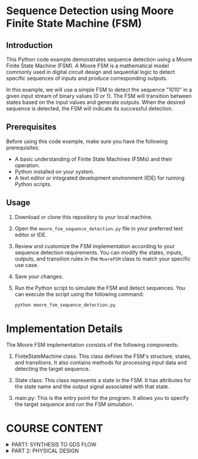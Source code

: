 

# Sequence Detection using Moore Finite State Machine (FSM)

## Introduction

This Python code example demonstrates sequence detection using a Moore Finite State Machine (FSM). A Moore FSM is a mathematical model commonly used in digital circuit design and sequential logic to detect specific sequences of inputs and produce corresponding outputs.

In this example, we will use a simple FSM to detect the sequence "1010" in a given input stream of binary values (0 or 1). The FSM will transition between states based on the input values and generate outputs. When the desired sequence is detected, the FSM will indicate its successful detection.

## Prerequisites

Before using this code example, make sure you have the following prerequisites:

- A basic understanding of Finite State Machines (FSMs) and their operation.
- Python installed on your system.
- A text editor or integrated development environment (IDE) for running Python scripts.

## Usage


1. Download or clone this repository to your local machine.

2. Open the `moore_fsm_sequence_detection.py` file in your preferred text editor or IDE.

3. Review and customize the FSM implementation according to your sequence detection requirements. You can modify the states, inputs, outputs, and transition rules in the `MooreFSM` class to match your specific use case.

4. Save your changes.

5. Run the Python script to simulate the FSM and detect sequences. You can execute the script using the following command:

   ```bash
   python moore_fsm_sequence_detection.py
   ```


# Implementation Details

The Moore FSM implementation consists of the following components:

1. FiniteStateMachine class: This class defines the FSM's structure, states, and transitions. It also contains methods for processing input data and detecting the target sequence.

2. State class: This class represents a state in the FSM. It has attributes for the state name and the output signal associated with that state.

3. main.py: This is the entry point for the program. It allows you to specify the target sequence and run the FSM simulation.

# COURSE CONTENT

</details>
<details>
<summary>PART1: SYNTHESIS TO GDS FLOW </summary>
<br>



# SYNTHESIS TO GDS FLOW:
      step1:
      iverilog Sequence_Detector_MOORE.v tb_Sequence_Detector_Moore_FSM.v -o output_fsm.out
      step2:
      ./output_fsm.out
      

![Screenshot from 2023-10-15 15-55-30](https://github.com/rohithgopakumar/pes_seq_moore_fsm/assets/131611312/84c1b337-621c-41ca-9cec-633f24ecde0d)


# SYNTHESIS USING YOSYS

![Screenshot from 2023-10-15 15-59-05](https://github.com/rohithgopakumar/pes_seq_moore_fsm/assets/131611312/8038c897-29a6-4eba-9a90-aa3be1f3e385)



![Screenshot from 2023-10-15 16-01-45](https://github.com/rohithgopakumar/pes_seq_moore_fsm/assets/131611312/a0c746d5-1d51-4567-b35a-e5fce4dc2d96)


# NETLIST

![Screenshot from 2023-10-15 15-10-16](https://github.com/rohithgopakumar/pes_seq_moore_fsm/assets/131611312/2be2da4c-5f4f-4455-93cb-40cf751256e7)




![Screenshot from 2023-10-15 15-10-36](https://github.com/rohithgopakumar/pes_seq_moore_fsm/assets/131611312/b8c668fd-8841-4948-a83e-0007719ecba9)


</details>
<details>
<summary>PART 2: PHYSICAL DESIGN </summary>
<br>

# Getting Started With OpenLane:

## Table of Contents

1) [Introduction](#introduction)
2) [Prerequisites](#prerequisites)
3) [Installation](#installation)
4) [Usage](#usage)

## 1)Introduction

Provide a brief introduction to your project here. Explain what it does and why it's useful.



### 2)Prerequisites

Before you begin, ensure you have met the following requirements:

- **Linux Operating System**: Your project works on Linux. You can specify the required distribution if necessary.

- **Docker**: Docker is used for managing dependencies and isolating the environment.

Replace with additional prerequisites, if any.

### 3)Installation

Use this section to describe how to install your project. You can provide step-by-step instructions or scripts here. For example:

1. Clone this repository to your local machine:

   ```bash
   git clone https://github.com/yourusername/your-project.git
   cd your-project
   ```

2. Set up the environment by pulling the Docker container:
   ```bash
   make build
   ```

3. Build the OpenLane tools:

   ```bash
   make openlane
   ```

4. Source the environment:

   ```bash
   source sourceme.sh
   ```

## 4)Usage

To run OpenLane, navigate to your project directory and use the provided run script:

   ```bash
      cd path/to/your/project
      run_designs
   ```
You can find more detailed usage instructions in the OpenLane documentation.

# Key Considerations

### 1. Functional Block Placement

Deciding where to place different functional blocks is crucial. Blocks that frequently exchange data should be positioned close to each other to minimize signal delays, while those with less interaction can be placed farther apart.

### 2. Power Distribution

Efficient power distribution networks are vital to ensure that all components receive a stable power supply. Careful consideration of power grid topology, voltage domains, and decoupling capacitors is necessary.

### 3. Signal Routing

Planning the routing of signals between blocks and components is critical for minimizing signal congestion, reducing wirelength, and maintaining signal integrity.

### 4. Clock Distribution

Designing a robust clock distribution network is essential for synchronizing operations across the chip. This involves determining clock sources, clock domains, and minimizing clock skew.

### 5. Thermal Management

Heat dissipation is a significant concern in chip design. Proper floor planning should include provisions for thermal management, such as placing power-hungry blocks away from critical areas and incorporating heat sinks.

### 6. Manufacturing Constraints

Compliance with manufacturing constraints, such as minimum feature size and design rule checks (DRC), is crucial to ensure that the chip can be fabricated successfully.

### 7. EDA Tools

Utilize Electronic Design Automation (EDA) tools for floor planning tasks. These tools assist in placement, routing, and verification processes, streamlining the design workflow.

## Table of Contents

1) [Preparation of the Design](#Preparation-of-the-Design)
2) [Running synthesis](#Running-synthesis)
3) [Running floorplan](#Running-floorplan)
  - [Installation](#installation)
- [Usage](#usage)
- [Directory Structure](#directory-structure)
- [Contributing](#contributing)
- [License](#license)





### 1) Preparation of the Design:
To get started with the Design preperation, follow these steps:

```bash
docker
./flow.tcl -interactive
require package openlane
prep -design <design_name>
```


![image](https://github.com/rohithgopakumar/pes_seq_moore_fsm/assets/131611312/032c2e25-13c5-4568-af36-aeb4e7e3c356)


we will get a meesage that says preperation complete which means the design file is ready to undergo synthesis.




### 2)Running synthesis:

In OpneLane use this commmand to run synthesis:
```bash
run_synthesis
```

this will run the synthesis 

![image](https://github.com/rohithgopakumar/pes_seq_moore_fsm/assets/131611312/5d014a06-9c44-4dad-9538-fa615bbf7f62)


![image](https://github.com/rohithgopakumar/pes_seq_moore_fsm/assets/131611312/b299d78c-8b82-469d-b670-cbd8a380f4ba)

If we get this prompt then we can conclude that the synthesis step has been completed 


### 3)Running floorplan:
use command 
```bash
run_floorplan
```
![image](https://github.com/rohithgopakumar/pes_seq_moore_fsm/assets/131611312/1adc80ec-383b-4163-aeb5-509d37ee111e)


![image](https://github.com/rohithgopakumar/pes_seq_moore_fsm/assets/131611312/75d7274e-3797-40d7-85e9-6265e523de07)

we can use the magic command to view the layout design 
```bash
magic -T /home/rohithgopakumar/Downloads/sky130A.tech lef read ../../tmp/merged.nom.lef def read seq_det_moore_fsm.def &
```
this will use the magic tool to view the layout

### 4)Running placement and CTS:
use this commands to run placement and cts:
```bash
run_placement
run_cts
```
![image](https://github.com/rohithgopakumar/pes_seq_moore_fsm/assets/131611312/f4919e3e-7894-4c05-ab33-ad065e6c4319)


### 5)Running routing:
use this command to run routing:
```bash
run_routing
```
![image](https://github.com/rohithgopakumar/pes_seq_moore_fsm/assets/131611312/d716ed6e-0121-4d5d-a810-21b3fbdc4c30)
![image](https://github.com/rohithgopakumar/pes_seq_moore_fsm/assets/131611312/c8d97693-4cb1-41d5-85f5-bde9325756d7)



we can see here the area of the die is a bit too much so we reduce it one by one 


i) case 1: die area=[0 0 100 100]

![image](https://github.com/rohithgopakumar/pes_seq_moore_fsm/assets/131611312/76872250-88cd-4ad5-941b-f542088141aa)

![image](https://github.com/rohithgopakumar/pes_seq_moore_fsm/assets/131611312/9e0a04cd-5dff-4636-aac2-6295d5a06550)

ii case 2: die area=[0 0 75 75]

![image](https://github.com/rohithgopakumar/pes_seq_moore_fsm/assets/131611312/43b8a544-e22d-455d-addb-c9d49f93fb6d)


iii) case 3: die area=[0 0 60 60]


![image](https://github.com/rohithgopakumar/pes_seq_moore_fsm/assets/131611312/d2a1fc8a-7adb-4d21-9f4e-31f6e17b6553)

![image](https://github.com/rohithgopakumar/pes_seq_moore_fsm/assets/131611312/8f5a0764-0c07-4062-b4f4-27c198a99273)


### 6)Run_magic
use the command in openlane
```bash
run_magic
```
![image](https://github.com/rohithgopakumar/pes_seq_moore_fsm/assets/131611312/12ddb613-0f96-44a2-b5a4-1b210c8ccd13)


### 7)Run_magic_spice_export

use the command in openlane
```bash
run_magic_spice_export
```


![image](https://github.com/rohithgopakumar/pes_seq_moore_fsm/assets/131611312/31770b9d-e112-4942-9e5b-eb7cb4a12fde)


### 8)run_magic_drc


use the command in openlane 

```bash
run_magic_drc
```

![image](https://github.com/rohithgopakumar/pes_seq_moore_fsm/assets/131611312/07d4f474-f81d-453b-b255-c1dc0dc6114f)


### 9)run_lvs

use the command in openlane 

```bash
run_lvs
```
![image](https://github.com/rohithgopakumar/pes_seq_moore_fsm/assets/131611312/e90f05b1-9145-42ef-acb9-c8360658dccf)



### 10)run_antenna_check

use the command in openlane 

```bash
run_antenna_check
```
![image](https://github.com/rohithgopakumar/pes_seq_moore_fsm/assets/131611312/3ec9cb63-89ed-4f28-b07a-02206a7ce79b)




### FINAL DESIGN AND STATISTICS: 
##DESIGN:
![image](https://github.com/rohithgopakumar/pes_seq_moore_fsm/assets/131611312/afc9c09e-2d3a-418d-9a55-e671957139d5)

![image](https://github.com/rohithgopakumar/pes_seq_moore_fsm/assets/131611312/cc0f0a28-2820-4b05-bb4c-6640c43af581)

![image](https://github.com/rohithgopakumar/pes_seq_moore_fsm/assets/131611312/44133d2c-e192-46dd-bc60-43e0548eb890)

#STATISTICS:

![image](https://github.com/rohithgopakumar/pes_seq_moore_fsm/assets/131611312/9ee17f2e-3893-45b7-a793-c1bfe61e2928)


![image](https://github.com/rohithgopakumar/pes_seq_moore_fsm/assets/131611312/1b0376f0-0868-4e50-a55f-82a072ecdc0f)


